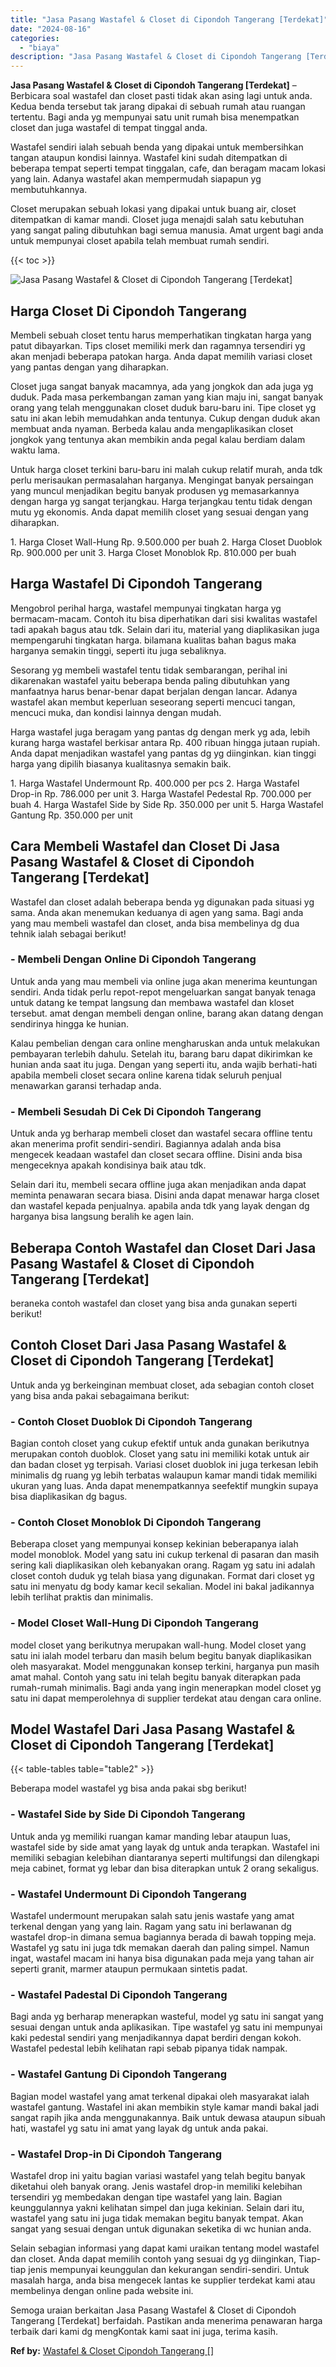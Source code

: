 ```yaml
---
title: "Jasa Pasang Wastafel & Closet di Cipondoh Tangerang [Terdekat]"
date: "2024-08-16"
categories: 
  - "biaya"
description: "Jasa Pasang Wastafel & Closet di Cipondoh Tangerang [Terdekat]. Semoga uraian berkaitan Jasa Pasang Wastafel & Closet di Cipondoh Tangerang [Terdekat] berf..."
---
```


**Jasa Pasang Wastafel & Closet di Cipondoh Tangerang \[Terdekat\]** – Berbicara soal wastafel dan closet pasti tidak akan asing lagi untuk anda. Kedua benda tersebut tak jarang dipakai di sebuah rumah atau ruangan tertentu. Bagi anda yg mempunyai satu unit rumah bisa menempatkan closet dan juga wastafel di tempat tinggal anda.

Wastafel sendiri ialah sebuah benda yang dipakai untuk membersihkan tangan ataupun kondisi lainnya. Wastafel kini sudah ditempatkan di beberapa tempat seperti tempat tinggalan, cafe, dan beragam macam lokasi yang lain. Adanya wastafel akan mempermudah siapapun yg membutuhkannya.

Closet merupakan sebuah lokasi yang dipakai untuk buang air, closet ditempatkan di kamar mandi. Closet juga menajdi salah satu kebutuhan yang sangat paling dibutuhkan bagi semua manusia. Amat urgent bagi anda untuk mempunyai closet apabila telah membuat rumah sendiri.

{{< toc >}}

![Jasa Pasang Wastafel & Closet di Cipondoh Tangerang [Terdekat]](/images/wastafel-closet-murah51.png)

## Harga Closet Di Cipondoh Tangerang

Membeli sebuah closet tentu harus memperhatikan tingkatan harga yang patut dibayarkan. Tips closet memiliki merk dan ragamnya tersendiri yg akan menjadi beberapa patokan harga. Anda dapat memilih variasi closet yang pantas dengan yang diharapkan.

Closet juga sangat banyak macamnya, ada yang jongkok dan ada juga yg duduk. Pada masa perkembangan zaman yang kian maju ini, sangat banyak orang yang telah menggunakan closet duduk baru-baru ini. Tipe closet yg satu ini akan lebih memudahkan anda tentunya. Cukup dengan duduk akan membuat anda nyaman. Berbeda kalau anda mengaplikasikan closet jongkok yang tentunya akan membikin anda pegal kalau berdiam dalam waktu lama.

Untuk harga closet terkini baru-baru ini malah cukup relatif murah, anda tdk perlu merisaukan permasalahan harganya. Mengingat banyak persaingan yang muncul menjadikan begitu banyak produsen yg memasarkannya dengan harga yg sangat terjangkau. Harga terjangkau tentu tidak dengan mutu yg ekonomis. Anda dapat memilih closet yang sesuai dengan yang diharapkan.

1\. Harga Closet Wall-Hung Rp. 9.500.000 per buah 2. Harga Closet Duoblok Rp. 900.000 per unit 3. Harga Closet Monoblok Rp. 810.000 per buah

## Harga Wastafel Di Cipondoh Tangerang

Mengobrol perihal harga, wastafel mempunyai tingkatan harga yg bermacam-macam. Contoh itu bisa diperhatikan dari sisi kwalitas wastafel tadi apakah bagus atau tdk. Selain dari itu, material yang diaplikasikan juga mempengaruhi tingkatan harga. bilamana kualitas bahan bagus maka harganya semakin tinggi, seperti itu juga sebaliknya.

Sesorang yg membeli wastafel tentu tidak sembarangan, perihal ini dikarenakan wastafel yaitu beberapa benda paling dibutuhkan yang manfaatnya harus benar-benar dapat berjalan dengan lancar. Adanya wastafel akan membut keperluan seseorang seperti mencuci tangan, mencuci muka, dan kondisi lainnya dengan mudah.

Harga wastafel juga beragam yang pantas dg dengan merk yg ada, lebih kurang harga wastafel berkisar antara Rp. 400 ribuan hingga jutaan rupiah. Anda dapat menjadikan wastafel yang pantas dg yg diinginkan. kian tinggi harga yang dipilih biasanya kualitasnya semakin baik.

1\. Harga Wastafel Undermount Rp. 400.000 per pcs 2. Harga Wastafel Drop-in Rp. 786.000 per unit 3. Harga Wastafel Pedestal Rp. 700.000 per buah 4. Harga Wastafel Side by Side Rp. 350.000 per unit 5. Harga Wastafel Gantung Rp. 350.000 per unit

## Cara Membeli Wastafel dan Closet Di Jasa Pasang Wastafel & Closet di Cipondoh Tangerang \[Terdekat\]

Wastafel dan closet adalah beberapa benda yg digunakan pada situasi yg sama. Anda akan menemukan keduanya di agen yang sama. Bagi anda yang mau membeli wastafel dan closet, anda bisa membelinya dg dua tehnik ialah sebagai berikut!

### \- Membeli Dengan Online Di Cipondoh Tangerang

Untuk anda yang mau membeli via online juga akan menerima keuntungan sendiri. Anda tidak perlu repot-repot mengeluarkan sangat banyak tenaga untuk datang ke tempat langsung dan membawa wastafel dan kloset tersebut. amat dengan membeli dengan online, barang akan datang dengan sendirinya hingga ke hunian.

Kalau pembelian dengan cara online mengharuskan anda untuk melakukan pembayaran terlebih dahulu. Setelah itu, barang baru dapat dikirimkan ke hunian anda saat itu juga. Dengan yang seperti itu, anda wajib berhati-hati apabila membeli closet secara online karena tidak seluruh penjual menawarkan garansi terhadap anda.

### \- Membeli Sesudah Di Cek Di Cipondoh Tangerang

Untuk anda yg berharap membeli closet dan wastafel secara offline tentu akan menerima profit sendiri-sendiri. Bagiannya adalah anda bisa mengecek keadaan wastafel dan closet secara offline. Disini anda bisa mengeceknya apakah kondisinya baik atau tdk.

Selain dari itu, membeli secara offline juga akan menjadikan anda dapat meminta penawaran secara biasa. Disini anda dapat menawar harga closet dan wastafel kepada penjualnya. apabila anda tdk yang layak dengan dg harganya bisa langsung beralih ke agen lain.

## Beberapa Contoh Wastafel dan Closet Dari Jasa Pasang Wastafel & Closet di Cipondoh Tangerang \[Terdekat\]

beraneka contoh wastafel dan closet yang bisa anda gunakan seperti berikut!

## Contoh Closet Dari Jasa Pasang Wastafel & Closet di Cipondoh Tangerang \[Terdekat\]

Untuk anda yg berkeinginan membuat closet, ada sebagian contoh closet yang bisa anda pakai sebagaimana berikut:

### \- Contoh Closet Duoblok Di Cipondoh Tangerang

Bagian contoh closet yang cukup efektif untuk anda gunakan berikutnya merupakan contoh duoblok. Closet yang satu ini memiliki kotak untuk air dan badan closet yg terpisah. Variasi closet duoblok ini juga terkesan lebih minimalis dg ruang yg lebih terbatas walaupun kamar mandi tidak memiliki ukuran yang luas. Anda dapat menempatkannya seefektif mungkin supaya bisa diaplikasikan dg bagus.

### \- Contoh Closet Monoblok Di Cipondoh Tangerang

Beberapa closet yang mempunyai konsep kekinian beberapanya ialah model monoblok. Model yang satu ini cukup terkenal di pasaran dan masih sering kali diaplikasikan oleh kebanyakan orang. Ragam yg satu ini adalah closet contoh duduk yg telah biasa yang digunakan. Format dari closet yg satu ini menyatu dg body kamar kecil sekalian. Model ini bakal jadikannya lebih terlihat praktis dan minimalis.

### \- Model Closet Wall-Hung Di Cipondoh Tangerang

model closet yang berikutnya merupakan wall-hung. Model closet yang satu ini ialah model terbaru dan masih belum begitu banyak diaplikasikan oleh masyarakat. Model menggunakan konsep terkini, harganya pun masih amat mahal. Contoh yang satu ini telah begitu banyak diterapkan pada rumah-rumah minimalis. Bagi anda yang ingin menerapkan model closet yg satu ini dapat memperolehnya di supplier terdekat atau dengan cara online.

## Model Wastafel Dari Jasa Pasang Wastafel & Closet di Cipondoh Tangerang \[Terdekat\]

{{< table-tables table="table2" >}}

Beberapa model wastafel yg bisa anda pakai sbg berikut!

### \- Wastafel Side by Side Di Cipondoh Tangerang

Untuk anda yg memiliki ruangan kamar manding lebar ataupun luas, wastafel side by side amat yang layak dg untuk anda terapkan. Wastafel ini memiliki sebagian kelebihan diantaranya seperti multifungsi dan dilengkapi meja cabinet, format yg lebar dan bisa diterapkan untuk 2 orang sekaligus.

### \- Wastafel Undermount Di Cipondoh Tangerang

Wastafel undermount merupakan salah satu jenis wastafe yang amat terkenal dengan yang yang lain. Ragam yang satu ini berlawanan dg wastafel drop-in dimana semua bagiannya berada di bawah topping meja. Wastafel yg satu ini juga tdk memakan daerah dan paling simpel. Namun ingat, wastafel macam ini hanya bisa digunakan pada meja yang tahan air seperti granit, marmer ataupun permukaan sintetis padat.

### \- Wastafel Padestal Di Cipondoh Tangerang

Bagi anda yg berharap menerapkan wasteful, model yg satu ini sangat yang sesuai dengan untuk anda aplikasikan. Tipe wastafel yg satu ini mempunyai kaki pedestal sendiri yang menjadikannya dapat berdiri dengan kokoh. Wastafel pedestal lebih kelihatan rapi sebab pipanya tidak nampak.

### \- Wastafel Gantung Di Cipondoh Tangerang

Bagian model wastafel yang amat terkenal dipakai oleh masyarakat ialah wastafel gantung. Wastafel ini akan membikin style kamar mandi bakal jadi sangat rapih jika anda menggunakannya. Baik untuk dewasa ataupun sibuah hati, wastafel yg satu ini amat yang layak dg untuk anda pakai.

### \- Wastafel Drop-in Di Cipondoh Tangerang

Wastafel drop ini yaitu bagian variasi wastafel yang telah begitu banyak diketahui oleh banyak orang. Jenis wastafel drop-in memiliki kelebihan tersendiri yg membedakan dengan tipe wastafel yang lain. Bagian keunggulannya yakni kelihatan simpel dan juga kekinian. Selain dari itu, wastafel yang satu ini juga tidak memakan begitu banyak tempat. Akan sangat yang sesuai dengan untuk digunakan seketika di wc hunian anda.

Selain sebagian informasi yang dapat kami uraikan tentang model wastafel dan closet. Anda dapat memilih contoh yang sesuai dg yg diinginkan, Tiap-tiap jenis mempunyai keunggulan dan kekurangan sendiri-sendiri. Untuk masalah harga, anda bisa mengecek lantas ke supplier terdekat kami atau membelinya dengan online pada website ini.

Semoga uraian berkaitan Jasa Pasang Wastafel & Closet di Cipondoh Tangerang \[Terdekat\] berfaidah. Pastikan anda menerima penawaran harga terbaik dari kami dg mengKontak kami saat ini juga, terima kasih.

**Ref by:** [Wastafel & Closet Cipondoh Tangerang []](https://id.wikipedia.org/wiki/Wastafel)
